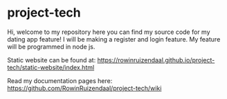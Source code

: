 # project-tech

Hi, welcome to my repository here you can find my source code for my dating app feature! I will be making a register and login feature. My feature will be programmed in node js.

Static website can be found at:
https://rowinruizendaal.github.io/project-tech/static-website/index.html

Read my documentation pages here:
https://github.com/RowinRuizendaal/project-tech/wiki
